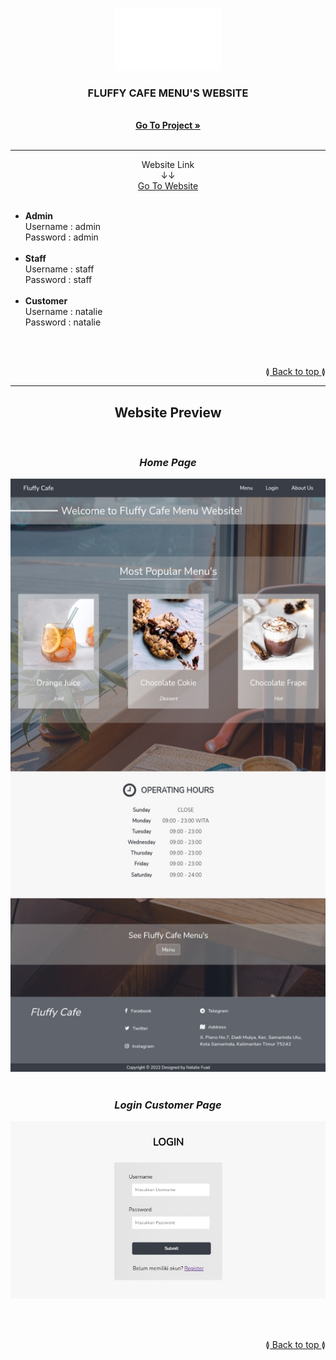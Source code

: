 <!-- README Referensi: https://github.com/othneildrew/Best-README-Template/ -->

<a name="top"></a>

<div align="center">
  <img src="image/page-icon.png" alt="page-icon" width="170" height="100">

  <h3>FLUFFY CAFE MENU'S WEBSITE</h3>
  <p>
    <!-- <i>deskripsi</i> -->
    <br>
    <a href="https://github.com/Natalieefd/cafe-menu.git"><strong>Go To Project  »</strong></a><br><br>
  </p>
  <hr>
  <p>
    Website Link
    <br>↓↓<br>
    <a href="http://www.fluffycafe.byethost7.com/">Go To Website</a>
    <br><br>
  </p>
</div>

<div align="left">
  <p>
    <ul>
      <li><b>Admin</b><br> Username : admin<br>Password : admin</li>
      <br>
      <li><b>Staff</b><br> Username : staff<br>Password : staff</li>
      <br>
      <li><b>Customer</b><br> Username : natalie<br>Password : natalie</li>
    </ul>
  </p>
  <br><br>
  <p align="right">≬<a href="#top"> Back to top </a>≬</p>
</div>

<div align="center">
  <hr>
  <h2><b>Website Preview</b></h2>
  <br>
  <h3><i>Home Page</i></h3>
  <img src="image/home-page.jpg" alt="Fluffy Cafe Menu's Home Page">
  <br><br>
  <h3><i>Login Customer Page</i></h3>
  <img src="image/login-customer.jpg" alt="Login Customer Page">
</div>

<br><br>
<p align="right">≬<a href="#top"> Back to top </a>≬</p>
